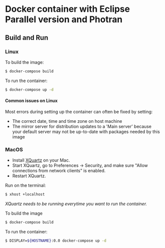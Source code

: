 # Docker container with Eclipse Parallel version and Photran

## Build and Run

### Linux

To build the image:

```bash
$ docker-compose build
```

To run the container:

```bash
$ docker-compose up -d
```

#### Common issues on Linux
Most errors during setting up the container can often be fixed by setting:
* The correct date, time and time zone on host machine
* The mirror server for distribution updates to a 'Main server' because your default server may not be up-to-date with packages needed by this image


### MacOS

* Install [XQuartz](https://www.xquartz.org/) on your Mac.
* Start XQuartz, go to Preferences -> Security, and make sure "Allow connections from network clients" is enabled.
* Restart XQuartz.

Run on the terminal:

```bash
$ xhost +localhost
```

*XQuartz needs to be running everytime you want to run the container.*

To build the image

```bash
$ docker-compose build
```

To run the container:

```bash
$ DISPLAY=${HOSTNAME}:0.0 docker-compose up -d
```
